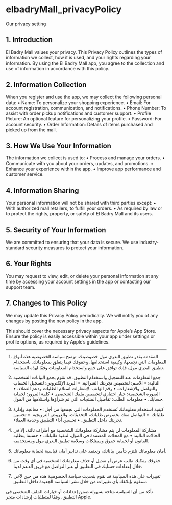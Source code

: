 # elbadryMall_privacyPolicy

Our privacy setting
## 1. Introduction
  El Badry Mall values your privacy. This Privacy Policy outlines the types of information we collect, how it is used, and your rights regarding your information. By using the El     Badry Mall app, you agree to the collection and use of information in accordance with this policy.

## 2. Information Collection
  When you register and use the app, we may collect the following personal data:
  	•	Name: To personalize your shopping experience.
  	•	Email: For account registration, communication, and notifications.
  	•	Phone Number: To assist with order pickup notifications and customer support.
  	•	Profile Picture: An optional feature for personalizing your profile.
  	•	Password: For account security.
  	•	Order Information: Details of items purchased and picked up from the mall.

## 3. How We Use Your Information
  The information we collect is used to:
  	•	Process and manage your orders.
  	•	Communicate with you about your orders, updates, and promotions.
  	•	Enhance your experience within the app.
  	•	Improve app performance and customer service.

## 4. Information Sharing
  Your personal information will not be shared with third parties except:
  	•	With authorized mall retailers, to fulfill your orders.
  	•	As required by law or to protect the rights, property, or safety of El Badry Mall and its users.

## 5. Security of Your Information
  We are committed to ensuring that your data is secure. We use industry-standard security measures to protect your information.

## 6. Your Rights
  You may request to view, edit, or delete your personal information at any time by accessing your account settings in the app or contacting our support team.

## 7. Changes to This Policy
  We may update this Privacy Policy periodically. We will notify you of any changes by posting the new policy in the app.

  This should cover the necessary privacy aspects for Apple’s App Store. Ensure the policy is easily accessible within your app under settings or profile options, as required by 
  Apple’s guidelines.


---

1. المقدمة
يقدر تطبيق البدري مول خصوصيتك. توضح سياسة الخصوصية هذه أنواع المعلومات التي نجمعها، وكيفية استخدامها، وحقوقك فيما يتعلق بمعلوماتك. باستخدام تطبيق البدري مول، فإنك توافق على جمع واستخدام المعلومات وفقًا لهذه السياسة.

2. جمع المعلومات
عند التسجيل واستخدام التطبيق، قد نقوم بجمع البيانات الشخصية التالية:
	•	الاسم: لتخصيص تجربتك الشرائية.
	•	البريد الإلكتروني: لتسجيل الحساب والتواصل والإشعارات.
	•	رقم الهاتف: لإشعارات استلام الطلبات ودعم العملاء.
	•	الصورة الشخصية: خيار اختياري لتخصيص ملفك الشخصي.
	•	كلمة المرور: لحماية حسابك.
	•	معلومات الطلب: تفاصيل المنتجات التي تم شراؤها واستلامها من المول.

3. كيفية استخدام معلوماتك
تُستخدم المعلومات التي نجمعها من أجل:
	•	معالجة وإدارة طلباتك.
	•	التواصل معك بخصوص طلباتك، التحديثات، والعروض الترويجية.
	•	تحسين تجربتك داخل التطبيق.
	•	تحسين أداء التطبيق وخدمة العملاء.

4. مشاركة المعلومات
لن يتم مشاركة معلوماتك الشخصية مع أطراف ثالثة، إلا في الحالات التالية:
	•	مع المحلات المعتمدة في المول، لتنفيذ طلباتك.
	•	حسبما يتطلبه القانون أو لحماية حقوق وممتلكات وسلامة تطبيق البدري مول ومستخدميه.

5. أمان معلوماتك
نلتزم بتأمين بياناتك، ونعتمد على تدابير أمان قياسية لحماية معلوماتك.

6. حقوقك
يمكنك طلب عرض أو تعديل أو حذف معلوماتك الشخصية في أي وقت من خلال إعدادات حسابك في التطبيق أو عبر التواصل مع فريق الدعم لدينا.

7. تغييرات على هذه السياسة
قد نقوم بتحديث سياسة الخصوصية هذه من حين لآخر. سنقوم بإبلاغك بأي تغييرات من خلال نشر السياسة الجديدة داخل التطبيق.

تأكد من أن السياسة متاحة بسهولة ضمن إعدادات أو خيارات الملف الشخصي في التطبيق، وفقًا لمتطلبات إرشادات متجر Apple.
